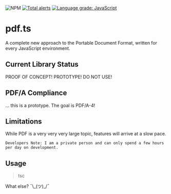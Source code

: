 ![NPM](https://img.shields.io/npm/l/@pdfts/core.svg?registry_uri=https%3A%2F%2Fregistry.npmjs.com)
[![Total alerts](https://img.shields.io/lgtm/alerts/g/pdfts/core.svg?logo=lgtm&logoWidth=18)](https://lgtm.com/projects/g/pdfts/core/alerts/)
[![Language grade: JavaScript](https://img.shields.io/lgtm/grade/javascript/g/pdfts/core.svg?logo=lgtm&logoWidth=18)](https://lgtm.com/projects/g/pdfts/core/context:javascript)

# pdf.ts

A complete new approach to the Portable Document Format, written for every JavaScript environment.

## Current Library Status

PROOF OF CONCEPT! PROTOTYPE! DO NOT USE!

## PDF/A Compliance

... this is a prototype. The goal is PDF/A-4!

## Limitations

While PDF is a very very very large topic, features will arrive at a slow pace.

`Developers Note: I am a private person and can only spend a few hours per day on development.`

## Usage

> tsc

What else? ¯\\\_(ツ)\_/¯
